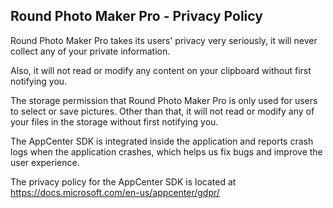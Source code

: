 ## Round Photo Maker Pro - Privacy Policy

Round Photo Maker Pro takes its users' privacy very seriously, it will never collect any of your private information. 

Also, it will not read or modify any content on your clipboard without first notifying you.

The storage permission that Round Photo Maker Pro is only used for users to select or save pictures. Other than that, it will not read or modify any of your files in the storage without first notifying you.

The AppCenter SDK is integrated inside the application and reports crash logs when the application crashes, which helps us fix bugs and improve the user experience.

The privacy policy for the AppCenter SDK is located at https://docs.microsoft.com/en-us/appcenter/gdpr/